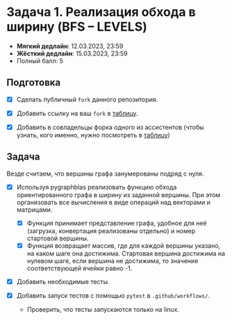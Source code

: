 # Задача 1. Реализация обхода в ширину (BFS – LEVELS)

* **Мягкий дедлайн**: 12.03.2023, 23:59
* **Жёсткий дедлайн**: 15.03.2023, 23:59
* Полный балл: 5

## Подготовка
- [x] Сделать публичный `fork` данного репозитория.
- [x] Добавить ссылку на ваш `fork` в [таблицу](https://docs.google.com/spreadsheets/d/1VAfnSGd63GulSdig8TLISOXBF7MMIUm3egO4U_jdugI/edit?usp=sharing).
- [x] Добавить в совладельцы форка одного из ассистентов (чтобы узнать, кого именно, нужно посмотреть в [таблицу](https://docs.google.com/spreadsheets/d/1VAfnSGd63GulSdig8TLISOXBF7MMIUm3egO4U_jdugI/edit?usp=sharing))


## Задача

Везде считаем, что вершины графа занумерованы подряд с нуля.


- [x] Используя pygraphblas реализовать функцию обхода ориентированного графа в ширину из заданной вершины. При этом организовать все вычисления в виде операций над векторами и матрицами.
  - [x] Функция принимает представление графа, удобное для неё (загрузка, конвертация реализованы отдельно) и номер стартовой вершины.
  - [x] Функция возвращает массив, где для каждой вершины указано, на каком шаге она достижима. Стартовая вершина достижима на нулевом шаге, если вершина не достижима, то значение соответствующей ячейки равно -1.
- [x] Добавить необходимые тесты.
- [x] Добавить запуск тестов с помощью `pytest` в `.github/workflows/`.

    - Проверить, что тесты запускаются только на linux.
